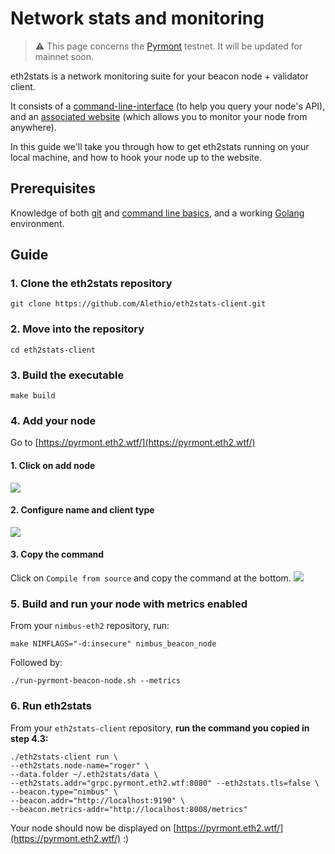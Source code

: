 # Network stats and monitoring

> ⚠️  This page concerns the [Pyrmont](https://pyrmont.launchpad.ethereum.org/) testnet. It will be updated for mainnet soon.

eth2stats is a network monitoring suite for your beacon node + validator client.

It consists of a [command-line-interface](https://github.com/Alethio/eth2stats-client) (to help you query your node's API), and an [associated website](https://eth2stats.io/medalla-testnet) (which allows you to monitor your node from anywhere).

In this guide we'll take you through how to get eth2stats running on your local machine, and how to hook your node up to the website.

## Prerequisites

Knowledge of both [git](https://www.learnenough.com/git-tutorial/getting_started) and [command line basics](https://www.learnenough.com/command-line-tutorial/basics), and a working [Golang](https://golang.org/dl/) environment.

## Guide

### 1. Clone the eth2stats repository

```
git clone https://github.com/Alethio/eth2stats-client.git
```

### 2. Move into the repository

```
cd eth2stats-client
```

### 3. Build the executable

```
make build
```

### 4. Add your node

Go to [https://pyrmont.eth2.wtf/](https://pyrmont.eth2.wtf/)


#### 1. Click on add node
![](https://i.imgur.com/1ofuj4E.png)

#### 2. Configure name and client type
![](https://i.imgur.com/iQfwAit.png)

#### 3. Copy the command
Click on `Compile from source` and copy the command at the bottom.
![](https://i.imgur.com/biT5HkJ.png)

### 5. Build and run your node with metrics enabled

From your `nimbus-eth2` repository, run:
```
make NIMFLAGS="-d:insecure" nimbus_beacon_node
```

Followed by:

```
./run-pyrmont-beacon-node.sh --metrics
```

### 6. Run eth2stats

From your `eth2stats-client` repository, **run the command you copied in step 4.3:**
```
./eth2stats-client run \
--eth2stats.node-name="roger" \
--data.folder ~/.eth2stats/data \
--eth2stats.addr="grpc.pyrmont.eth2.wtf:8080" --eth2stats.tls=false \
--beacon.type="nimbus" \
--beacon.addr="http://localhost:9190" \
--beacon.metrics-addr="http://localhost:8008/metrics"
```

Your node should now be displayed on [https://pyrmont.eth2.wtf/](https://pyrmont.eth2.wtf/) :)





